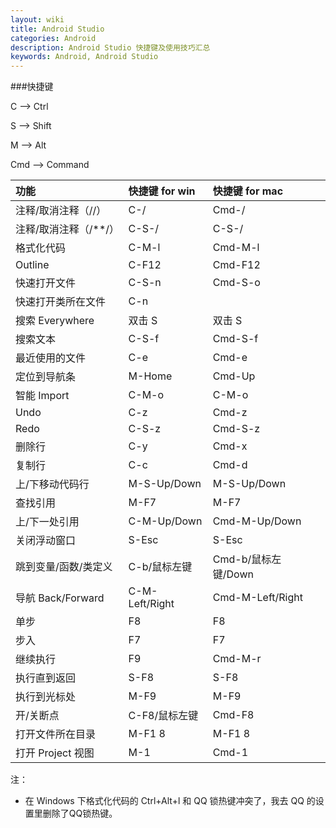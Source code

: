 ```yaml
---
layout: wiki
title: Android Studio
categories: Android
description: Android Studio 快捷键及使用技巧汇总
keywords: Android, Android Studio
---
```


###快捷键

C --> Ctrl

S --> Shift

M --> Alt

Cmd --> Command

|功能|快捷键 for win|快捷键 for mac|
|:---|:---|:---|
|注释/取消注释（//）|C-/|Cmd-/|
|注释/取消注释（/\*\*/）|C-S-/|C-S-/|
|格式化代码|C-M-l|Cmd-M-l|
|Outline|C-F12|Cmd-F12|
|快速打开文件|C-S-n|Cmd-S-o|
|快速打开类所在文件|C-n||
|搜索 Everywhere|双击 S|双击 S|
|搜索文本|C-S-f|Cmd-S-f|
|最近使用的文件|C-e|Cmd-e|
|定位到导航条|M-Home|Cmd-Up|
|智能 Import|C-M-o|C-M-o|
|Undo|C-z|Cmd-z|
|Redo|C-S-z|Cmd-S-z|
|删除行|C-y|Cmd-x|
|复制行|C-c|Cmd-d|
|上/下移动代码行|M-S-Up/Down|M-S-Up/Down|
|查找引用|M-F7|M-F7|
|上/下一处引用|C-M-Up/Down|Cmd-M-Up/Down|
|关闭浮动窗口|S-Esc|S-Esc|
|跳到变量/函数/类定义|C-b/鼠标左键|Cmd-b/鼠标左键/Down|
|导航 Back/Forward|C-M-Left/Right|Cmd-M-Left/Right|
|单步|F8|F8|
|步入|F7|F7|
|继续执行|F9|Cmd-M-r|
|执行直到返回|S-F8|S-F8|
|执行到光标处|M-F9|M-F9|
|开/关断点|C-F8/鼠标左键|Cmd-F8|
|打开文件所在目录|M-F1 8|M-F1 8|
|打开 Project 视图|M-1|Cmd-1|

注：

* 在 Windows 下格式化代码的 Ctrl+Alt+l 和 QQ 锁热键冲突了，我去 QQ 的设置里删除了QQ锁热键。
